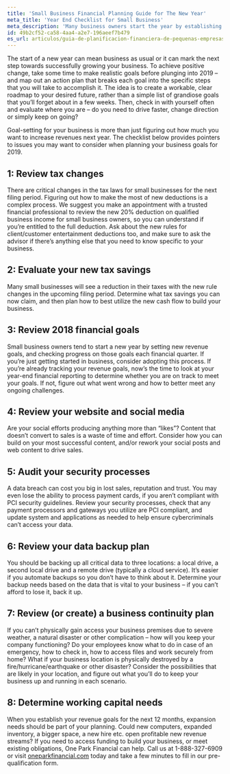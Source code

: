 ```yaml
---
title: 'Small Business Financial Planning Guide for The New Year'
meta_title: 'Year End Checklist for Small Business'
meta_description: 'Many business owners start the year by establishing goals in the last couple months of the previous year. Our guide will help you plan it all out setting you up for success.'
id: 49b2cf52-ca58-4aa4-a2e7-196aeef7b479
es_url: articulos/guia-de-planificacion-financiera-de-pequenas-empresas-para-el-ano-nuevo
---
```

The start of a new year can mean business as usual or it can mark the next step towards successfully growing your business. To achieve positive change, take some time to make realistic goals before plunging into 2019 – and map out an action plan that breaks each goal into the specific steps that you will take to accomplish it. The idea is to create a workable, clear roadmap to your desired future, rather than a simple list of grandiose goals that you’ll forget about in a few weeks. Then, check in with yourself often and evaluate where you are – do you need to drive faster, change direction or simply keep on going?

Goal-setting for your business is more than just figuring out how much you want to increase revenues next year. The checklist below provides pointers to issues you may want to consider when planning your business goals for 2019. 

## **1: Review tax changes** 

There are critical changes in the tax laws for small businesses for the next filing period. Figuring out how to make the most of new deductions is a complex process. We suggest you make an appointment with a trusted financial professional to review the new 20% deduction on qualified business income for small business owners, so you can understand if you’re entitled to the full deduction. Ask about the new rules for client/customer entertainment deductions too, and make sure to ask the advisor if there’s anything else that you need to know specific to your business. 

## **2: Evaluate your new tax savings** 

Many small businesses will see a reduction in their taxes with the new rule changes in the upcoming filing period. Determine what tax savings you can now claim, and then plan how to best utilize the new cash flow to build your business. 

## **3: Review 2018 financial goals** 

Small business owners tend to start a new year by setting new revenue goals, and checking progress on those goals each financial quarter. If you’re just getting started in business, consider adopting this process. If you’re already tracking your revenue goals, now’s the time to look at your year-end financial reporting to determine whether you are on track to meet your goals. If not, figure out what went wrong and how to better meet any ongoing challenges. 

## **4: Review your website and social media** 

Are your social efforts producing anything more than “likes”? Content that doesn’t convert to sales is a waste of time and effort. Consider how you can build on your most successful content, and/or rework your social posts and web content to drive sales. 

## **5: Audit your security processes** 

A data breach can cost you big in lost sales, reputation and trust. You may even lose the ability to process payment cards, if you aren’t compliant with PCI security guidelines. Review your security processes, check that any payment processors and gateways you utilize are PCI compliant, and update system and applications as needed to help ensure cybercriminals can’t access your data. 

## **6: Review your data backup plan** 

You should be backing up all critical data to three locations: a local drive, a second local drive and a remote drive (typically a cloud service). It’s easier if you automate backups so you don’t have to think about it. Determine your backup needs based on the data that is vital to your business – if you can’t afford to lose it, back it up. 

## **7: Review (or create) a business continuity plan** 

If you can’t physically gain access your business premises due to severe weather, a natural disaster or other complication – how will you keep your company functioning? Do your employees know what to do in case of an emergency, how to check in, how to access files and work securely from home? What if your business location is physically destroyed by a fire/hurricane/earthquake or other disaster? Consider the possibilities that are likely in your location, and figure out what you’ll do to keep your business up and running in each scenario.

## **8: Determine working capital needs** 

When you establish your revenue goals for the next 12 months, expansion needs should be part of your planning. Could new computers, expanded inventory, a bigger space, a new hire etc. open profitable new revenue streams? If you need to access funding to build your business, or meet existing obligations, One Park Financial can help. Call us at 1-888-327-6909 or visit [oneparkfinancial.com](https://www.oneparkfinancial.com/) today and take a few minutes to fill in our pre-qualification form.